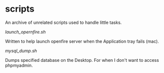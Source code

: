 # scripts

An archive of unrelated scripts used to handle little tasks.

_launch_opernfire.sh_

  Written to help launch openfire server when the Application tray fails (mac).
  
_mysql_dump.sh_

  Dumps specified database on the Desktop. For when I don't want to access phpmyadmin. 
  
  
